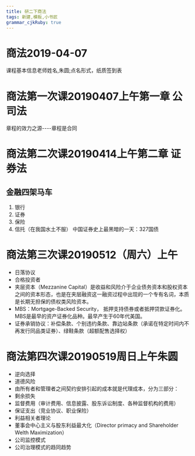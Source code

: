 ```yaml
---
title: 研二下商法
tags: 新建,模板,小书匠
grammar_cjkRuby: true
---
```


# 商法2019-04-07
课程基本信息老师姓名,朱圆;点名形式，纸质签到表
# 商法第一次课20190407上午第一章 公司法
章程的效力之源----章程是合同

# 商法第二次课20190414上午第二章 证券法
## 金融四架马车
1. 银行
2. 证券
3. 保险
4. 信托（在我国水土不服）
中国证券史上最黑暗的一天：327国债

# 商法第三次课20190512（周六）上午
 - 日落协议
 - 合格投资者
 - 夹层资本（Mezzanine Capital）是收益和风险介于企业债务资本和股权资本之间的资本形态，也是在夹层融资这一融资过程中出现的一个专有名词，本质是长期无担保的债权类风险资本。
 - MBS：Mortgage-Backed Security， 抵押支持债券或者抵押贷款证券化。MBS是最早的资产证券化品种。最早产生于60年代美国。
 - 证券承销协议：补偿条款、个别违约条款、靠边站条款（承诺在特定时间内不再发行同品类证券）、绿鞋条款（超额配售选择权）
# 商法第四次课20190519周日上午朱圆
 - 逆向选择
 - 道德风险
 - 由所有者和管理者之间契约安排引起的成本就是代理成本，分为三部分：
 - 剩余损失
 - 监督费用（审计费用、信息披露、股东诉讼制度、各种监督机构的费用）
 - 保证支出（竞业协议、职业保险）
 - 利益相关者理论
 - 董事会中心主义与股东利益最大化（Director primacy and Shareholder Welth Maximization）
 - 公司监控模式
 -  公司治理模式的趋同趋势